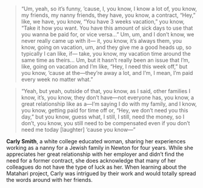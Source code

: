 

>“Um, yeah, so it’s funny, ’cause, I, you know, I know a lot of, you know, my friends, my nanny friends, they have, you know, a contract, “Hey,” like, we have, you know, “You have 3 weeks vacation,” you know, “Take it how you want. You have this amount of sick days to use that you wanna be paid for, or vice versa…” Um, um, and I don’t know, we never really came up with it— it, you know, it’s always them, you know, going on vacation, um, and they give me a good heads up, so typically I can like, if— take, you know, my vacation time around the same time as theirs…  Um, but it hasn’t really been an issue that I’m, like, going on vacation and I’m like, “Hey, I need this week off,” but you know, ’cause at the—they’re away a lot, and I’m, I mean, I’m paid every week no matter what.”

>“Yeah, but yeah, outside of that, you know, as I said, other families I know, it’s, you know, they don’t have—not everyone has, you know, a great relationship like as a—I’m saying I do with my family, and I know, you know, getting paid for time off or, “Hey, we don’t need you this day,” but you know, guess what, I still, I still, need the money, so I don’t, you know, you still need to be compensated even if you don’t need me today [laughter] ’cause you know—”

**Carly Smith**, a white college educated woman, sharing her experiences working as a nanny for a Jewish family in Newton for four years. While she appreciates her great relationship with her employer and didn’t find the need for a former contract, she does acknowledge that many of her colleagues do not have the type of luck as her. When learning about the Matahari project, Carly was intrigued by their work and would totally spread the words around with her friends. 

